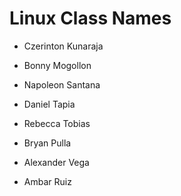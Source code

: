# Linux Class Names



* Czerinton Kunaraja

* Bonny Mogollon

* Napoleon Santana

* Daniel Tapia

* Rebecca Tobias

* Bryan Pulla
* Alexander Vega

* Ambar Ruiz

